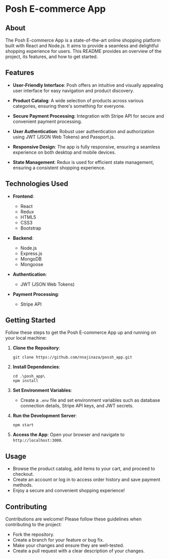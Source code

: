 # Posh E-commerce App

## About

The Posh E-commerce App is a state-of-the-art online shopping platform built with React and Node.js. It aims to provide a seamless and delightful shopping experience for users. This README provides an overview of the project, its features, and how to get started.

## Features

- **User-Friendly Interface**: Posh offers an intuitive and visually appealing user interface for easy navigation and product discovery.

- **Product Catalog**: A wide selection of products across various categories, ensuring there's something for everyone.

- **Secure Payment Processing**: Integration with Stripe API for secure and convenient payment processing.

- **User Authentication**: Robust user authentication and authorization using JWT (JSON Web Tokens) and Passport.js.

- **Responsive Design**: The app is fully responsive, ensuring a seamless experience on both desktop and mobile devices.

- **State Management**: Redux is used for efficient state management, ensuring a consistent shopping experience.

## Technologies Used

- **Frontend**:
  - React
  - Redux
  - HTML5
  - CSS3
  - Bootstrap

- **Backend**:
  - Node.js
  - Express.js
  - MongoDB
  - Mongoose

- **Authentication**:
  - JWT (JSON Web Tokens)


- **Payment Processing**:
  - Stripe API


## Getting Started

Follow these steps to get the Posh E-commerce App up and running on your local machine:

1. **Clone the Repository**:
   ```
   git clone https://github.com/nnajinaza/possh_app.git
   ```

2. **Install Dependencies**:
   ```
   cd .\posh_app\ 
   npm install
   ```

3. **Set Environment Variables**:
   - Create a `.env` file and set environment variables such as database connection details, Stripe API keys, and JWT secrets.

4. **Run the Development Server**:
   ```
   npm start
   ```

5. **Access the App**:
   Open your browser and navigate to `http://localhost:3000`.

## Usage

- Browse the product catalog, add items to your cart, and proceed to checkout.
- Create an account or log in to access order history and save payment methods.
- Enjoy a secure and convenient shopping experience!

## Contributing

Contributions are welcome! Please follow these guidelines when contributing to the project:

- Fork the repository.
- Create a branch for your feature or bug fix.
- Make your changes and ensure they are well-tested.
- Create a pull request with a clear description of your changes.
